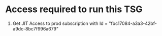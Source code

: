 

# Access required to run this TSG


 1) Get JIT Access to prod subscription with Id = "fbc17084-a3a3-42bf-a9dc-8bc7f996a679"
